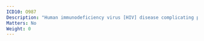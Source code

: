 ```yaml
---
ICD10: O987
Description: "Human immunodeficiency virus [HIV] disease complicating pregnancy, childbirth and the puerperium"
Matters: No
Weight: 0
---
```


